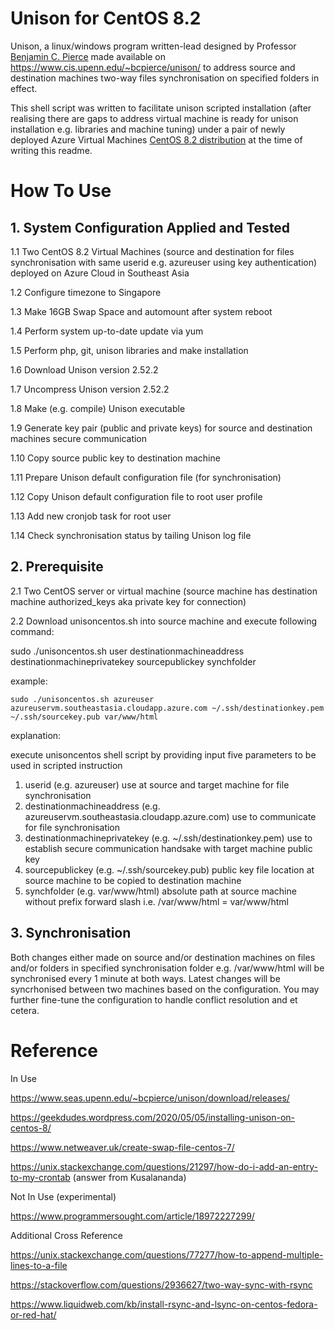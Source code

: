 # Unison for CentOS 8.2
Unison, a linux/windows program written-lead designed by Professor <a href="https://www.seas.upenn.edu/~bcpierce/">Benjamin C. Pierce</a> made available on https://www.cis.upenn.edu/~bcpierce/unison/ to address source and destination machines two-way files synchronisation on specified folders in effect.

This shell script was written to facilitate unison scripted installation (after realising there are gaps to address virtual machine is ready for unison installation e.g. libraries and machine tuning) under a pair of newly deployed Azure Virtual Machines <a href="https://docs.microsoft.com/en-us/azure/virtual-machines/linux/endorsed-distros#supported-distributions-and-versions">CentOS 8.2 distribution</a> at the time of writing this readme.

# How To Use 

## 1. System Configuration Applied and Tested
1.1 Two CentOS 8.2 Virtual Machines (source and destination for files synchronisation with same userid e.g. azureuser using key authentication) deployed on Azure Cloud in Southeast Asia 

1.2 Configure timezone to Singapore

1.3 Make 16GB Swap Space and automount after system reboot

1.4 Perform system up-to-date update via yum

1.5 Perform php, git, unison libraries and make installation

1.6 Download Unison version 2.52.2

1.7 Uncompress Unison version 2.52.2

1.8 Make (e.g. compile) Unison executable

1.9 Generate key pair (public and private keys) for source and destination machines secure communication

1.10 Copy source public key to destination machine

1.11 Prepare Unison default configuration file (for synchronisation)

1.12 Copy Unison default configuration file to root user profile

1.13 Add new cronjob task for root user

1.14 Check synchronisation status by tailing Unison log file

## 2. Prerequisite
2.1 Two CentOS server or virtual machine (source machine has destination machine authorized_keys aka private key for connection)

2.2 Download unisoncentos.sh into source machine and execute following command:

   sudo ./unisoncentos.sh user destinationmachineaddress destinationmachineprivatekey sourcepublickey synchfolder
   
   example:
    
    sudo ./unisoncentos.sh azureuser azureuservm.southeastasia.cloudapp.azure.com ~/.ssh/destinationkey.pem ~/.ssh/sourcekey.pub var/www/html
   
   explanation:
   
   execute unisoncentos shell script by providing input five parameters to be used in scripted instruction
   1. userid (e.g. azureuser) use at source and target machine for file synchronisation
   2. destinationmachineaddress (e.g. azureuservm.southeastasia.cloudapp.azure.com) use to communicate for file synchronisation
   3. destinationmachineprivatekey (e.g. ~/.ssh/destinationkey.pem) use to establish secure communication handsake with target machine public key
   4. sourcepublickey (e.g. ~/.ssh/sourcekey.pub) public key file location at source machine to be copied to destination machine
   5. synchfolder (e.g. var/www/html) absolute path at source machine without prefix forward slash i.e. /var/www/html = var/www/html

## 3. Synchronisation
Both changes either made on source and/or destination machines on files and/or folders in specified synchronisation folder e.g. /var/www/html will be synchronised every 1 minute at both ways. Latest changes will be syncrhonised between two machines based on the configuration. You may further fine-tune the configuration to handle conflict resolution and et cetera.

# Reference 

In Use

https://www.seas.upenn.edu/~bcpierce/unison/download/releases/

https://geekdudes.wordpress.com/2020/05/05/installing-unison-on-centos-8/

https://www.netweaver.uk/create-swap-file-centos-7/

https://unix.stackexchange.com/questions/21297/how-do-i-add-an-entry-to-my-crontab (answer from Kusalananda)

Not In Use (experimental)

https://www.programmersought.com/article/18972227299/

Additional Cross Reference

https://unix.stackexchange.com/questions/77277/how-to-append-multiple-lines-to-a-file

https://stackoverflow.com/questions/2936627/two-way-sync-with-rsync

https://www.liquidweb.com/kb/install-rsync-and-lsync-on-centos-fedora-or-red-hat/
